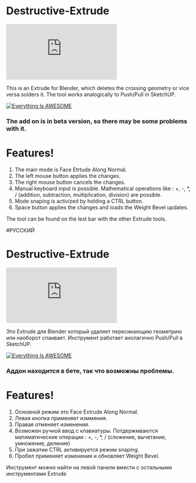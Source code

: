 
# Destructive-Extrude


![](https://blenderartists.org/forum/attachment.php?attachmentid=473292&d=1487782037&thumb=1)

This is an Extrude for Blender, which deletes the crossing geometry or vice versa solders it. The tool works analogically to Push/Pull in SketchUP.

[![Everything Is AWESOME](https://i.imgur.com/oRCO82T.png)](https://www.youtube.com/watch?v=73znxyuKxLM")
### The add on is in beta version, so there may be some problems with it.
# Features!

1) The main mode is Face Etrtude Along Normal.
2) The left mouse button applies the changes.
3) The right mouse button cancels the changes.
4) Manual keyboard input is possible. Mathematical operations like : +, -, *, / (addition, subtraction, multiplication, division) are possible.
5) Mode snaping is activized by holding a CTRL button.
6) Space button applies the changes and loads the Weight Bevel updates.

The tool can be found on the lest bar with the other Extrude tools.






#РУССКИЙ

# Destructive-Extrude


![](https://blenderartists.org/forum/attachment.php?attachmentid=473292&d=1487782037&thumb=1)

Это Extrude для Blender который удаляет пересикающию геометрию или наоборот спаивает. Инструмент работает анолагично Push/Pull в SketchUP.

[![Everything Is AWESOME](https://i.imgur.com/oRCO82T.png)](https://www.youtube.com/watch?v=73znxyuKxLM")
### Аддон находится в бете, так что возможны проблемы.
# Features!

1) Основной режим это Face Extrude Along Normal.
2) Левая кнопка применяет изммения.
3) Правая отменяет изменения.
4) Возможен ручной ввод с клавиатуры. Потдержмваются матиматические операции : +, -, *, / (сложение, вычетание, умножение, деление)
5) При зажатии  CTRL активируется режим snaping.
6) Пробел применяет изменения и обновляет Weight Bevel.

Инструмент можно найти на левой панели вмести с остальными инструментами Extrude

